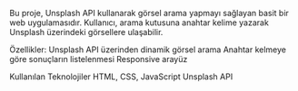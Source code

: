 Bu proje, Unsplash API kullanarak görsel arama yapmayı sağlayan basit bir web uygulamasıdır.
Kullanıcı, arama kutusuna anahtar kelime yazarak Unsplash üzerindeki görsellere ulaşabilir.

Özellikler:
Unsplash API üzerinden dinamik görsel arama
Anahtar kelmeye göre sonuçların listelenmesi
Responsive arayüz

Kullanılan Teknolojiler
HTML, CSS, JavaScript
Unsplash API

